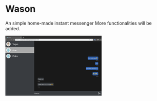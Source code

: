 # Wason
An simple home-made  instant messenger
More functionalities will be added.




<img src="/pic/Wason.png" width="300" hegiht="200" align=center />

